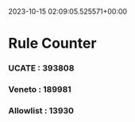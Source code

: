 2023-10-15 02:09:05.525571+00:00
# Rule Counter 
 ### UCATE : 393808

 ### Veneto : 189981

 ### Allowlist : 13930